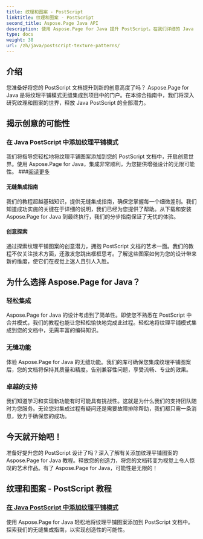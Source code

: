 ```yaml
---
title: 纹理和图案 - PostScript
linktitle: 纹理和图案 - PostScript
second_title: Aspose.Page Java API
description: 使用 Aspose.Page for Java 提升 PostScript。在我们详细的 Java PostScript 教程中无缝添加纹理平铺图案，以实现创造性的可能性。
type: docs
weight: 38
url: /zh/java/postscript-texture-patterns/
---
```

## 介绍

您准备好将您的 PostScript 文档提升到新的创意高度了吗？ Aspose.Page for Java 是将纹理平铺模式无缝集成到项目中的门户。在本综合指南中，我们将深入研究纹理和图案的世界，释放 Java PostScript 的全部潜力。

## 揭示创意的可能性

### 在 Java PostScript 中添加纹理平铺模式

我们将指导您轻松地将纹理平铺图案添加到您的 PostScript 文档中，开启创意世界。使用 Aspose.Page for Java，集成非常顺利，为您提供增强设计的无限可能性。 ###[阅读更多](./add-texture-tiling-pattern/)

#### 无缝集成指南

我们的教程超越基础知识，提供无缝集成指南，确保您掌握每一个细微差别。我们知道成功实施的关键在于详细的说明，我们已经为您提供了帮助。从下载和安装 Aspose.Page for Java 到最终执行，我们的分步指南保证了无忧的体验。

#### 创意探索

通过探索纹理平铺图案的创意潜力，拥抱 PostScript 文档的艺术一面。我们的教程不仅关注技术方面，还激发您跳出框框思考。了解这些图案如何为您的设计带来新的维度，使它们在视觉上迷人且引人入胜。

## 为什么选择 Aspose.Page for Java？

### 轻松集成

Aspose.Page for Java 的设计考虑到了简单性。即使您不熟悉在 PostScript 中合并模式，我们的教程也能让您轻松愉快地完成此过程。轻松地将纹理平铺模式集成到您的文档中，无需丰富的编码知识。

### 无缝功能

体验 Aspose.Page for Java 的无缝功能。我们的库可确保您集成纹理平铺图案后，您的文档将保持其质量和精度。告别兼容性问题，享受流畅、专业的效果。

### 卓越的支持

我们知道学习和实现新功能有时可能具有挑战性。这就是为什么我们的支持团队随时为您服务。无论您对集成过程有疑问还是需要故障排除帮助，我们都只需一条消息，致力于确保您的成功。

## 今天就开始吧！

准备好提升您的 PostScript 设计了吗？深入了解有关添加纹理平铺图案的 Aspose.Page for Java 教程。释放您的创造力，将您的文档转变为视觉上令人惊叹的艺术作品。有了 Aspose.Page for Java，可能性是无限的！
## 纹理和图案 - PostScript 教程
### [在 Java PostScript 中添加纹理平铺模式](./add-texture-tiling-pattern/)
使用 Aspose.Page for Java 轻松地将纹理平铺图案添加到 PostScript 文档中。探索我们的无缝集成指南，以实现创造性的可能性。